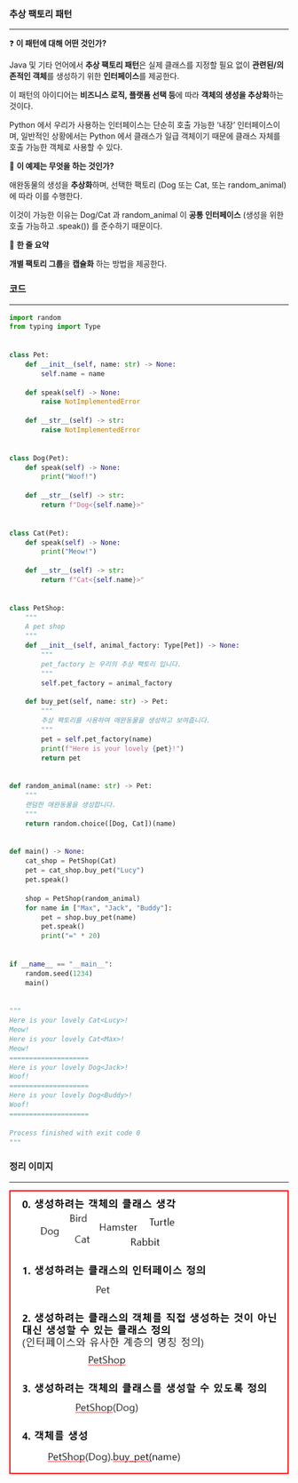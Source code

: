 ### 추상 팩토리 패턴

---

<aside>

❓ **이 패턴에 대해 어떤 것인가?**

</aside>

Java 및 기타 언어에서 **추상 팩토리 패턴**은 실제 클래스를 지정할 필요 없이 **관련된/의존적인 객체**를 생성하기 위한 **인터페이스**를 제공한다.

이 패턴의 아이디어는 **비즈니스 로직, 플랫폼 선택 등**에 따라 **객체의 생성을 추상화**하는 것이다.

Python 에서 우리가 사용하는 인터페이스는 단순히 호출 가능한 ‘내장’ 인터페이스이며, 일반적인 상황에서는 Python 에서 클래스가 일급 객체이기 때문에 클래스 자체를 호출 가능한 객체로 사용할 수 있다.

<aside>

📝 **이 예제는 무엇을 하는 것인가?**

</aside>

애완동물의 생성을 **추상화**하며, 선택한 팩토리 (Dog 또는 Cat, 또는 random_animal) 에 따라 이를 수행한다.

이것이 가능한 이유는 Dog/Cat 과 random_animal 이 **공통 인터페이스** (생성을 위한 호출 가능하고 .speak()) 를 준수하기 때문이다.

<aside>

📖 **한 줄 요약**

</aside>

**개별 팩토리 그룹**을 **캡슐화** 하는 방법을 제공한다.


### 코드

---

```python
import random
from typing import Type


class Pet:
    def __init__(self, name: str) -> None:
        self.name = name

    def speak(self) -> None:
        raise NotImplementedError

    def __str__(self) -> str:
        raise NotImplementedError


class Dog(Pet):
    def speak(self) -> None:
        print("Woof!")

    def __str__(self) -> str:
        return f"Dog<{self.name}>"


class Cat(Pet):
    def speak(self) -> None:
        print("Meow!")

    def __str__(self) -> str:
        return f"Cat<{self.name}>"


class PetShop:
    """
    A pet shop
    """
    def __init__(self, animal_factory: Type[Pet]) -> None:
        """
        pet_factory 는 우리의 추상 팩토리 입니다.
        """
        self.pet_factory = animal_factory

    def buy_pet(self, name: str) -> Pet:
        """
        추상 팩토리를 사용하여 애완동물을 생성하고 보여줍니다.
        """
        pet = self.pet_factory(name)
        print(f"Here is your lovely {pet}!")
        return pet


def random_animal(name: str) -> Pet:
    """
    랜덤한 애완동물을 생성합니다.
    """
    return random.choice([Dog, Cat])(name)


def main() -> None:
    cat_shop = PetShop(Cat)
    pet = cat_shop.buy_pet("Lucy")
    pet.speak()

    shop = PetShop(random_animal)
    for name in ["Max", "Jack", "Buddy"]:
        pet = shop.buy_pet(name)
        pet.speak()
        print("=" * 20)


if __name__ == "__main__":
    random.seed(1234)
    main()


"""
Here is your lovely Cat<Lucy>!
Meow!
Here is your lovely Cat<Max>!
Meow!
====================
Here is your lovely Dog<Jack>!
Woof!
====================
Here is your lovely Dog<Buddy>!
Woof!
====================

Process finished with exit code 0
"""
```


### 정리 이미지

---

![abstract_factory_rule](https://github.com/cwadven/design-patterns-with-python/blob/master/creational_patterns/abstract_factory/abstract_factory_rule.png)
